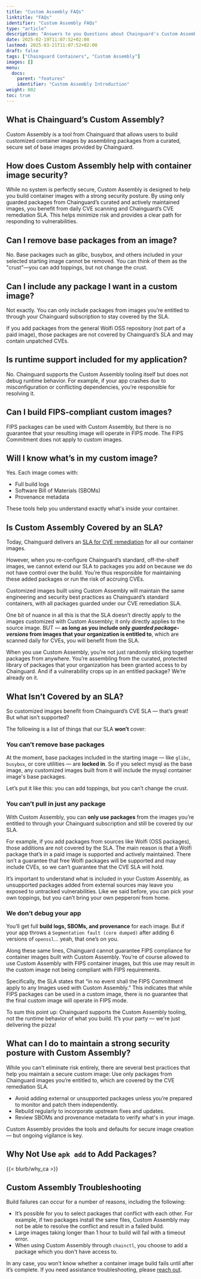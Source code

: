 ```yaml
---
title: "Custom Assembly FAQs"
linktitle: "FAQs"
identifier: "Custom Assembly FAQs"
type: "article"
description: "Answers to you Questions about Chainguard's Custom Assembly tool"
date: 2025-02-19T11:07:52+02:00
lastmod: 2025-03-21T11:07:52+02:00
draft: false
tags: ["Chainguard Containers", "Custom Assembly"]
images: []
menu:
  docs:
    parent: "features"
    identifier: "Custom Assembly Introduction"
weight: 002
toc: true
---
```


## What is Chainguard’s Custom Assembly?
Custom Assembly is a tool from Chainguard that allows users to build customized container images by assembling packages from a curated, secure set of base images provided by Chainguard.

## How does Custom Assembly help with container image security?
While no system is perfectly secure, Custom Assembly is designed to help you build container images with a strong security posture. By using only guarded packages from Chainguard’s curated and actively maintained images, you benefit from daily CVE scanning and Chainguard’s CVE remediation SLA. This helps minimize risk and provides a clear path for responding to vulnerabilities.

## Can I remove base packages from an image?
No. Base packages such as glibc, busybox, and others included in your selected starting image cannot be removed. You can think of them as the "crust"—you can add toppings, but not change the crust.

## Can I include any package I want in a custom image?
Not exactly. You can only include packages from images you’re entitled to through your Chainguard subscription to stay covered by the SLA.

If you add packages from the general Wolfi OSS repository (not part of a paid image), those packages are not covered by Chainguard’s SLA and may contain unpatched CVEs.

## Is runtime support included for my application?
No. Chainguard supports the Custom Assembly tooling itself but does not debug runtime behavior. For example, if your app crashes due to misconfiguration or conflicting dependencies, you’re responsible for resolving it.

## Can I build FIPS-compliant custom images?
FIPS packages can be used with Custom Assembly, but there is no guarantee that your resulting image will operate in FIPS mode. The FIPS Commitment does not apply to custom images.

## Will I know what’s in my custom image?
Yes. Each image comes with:

* Full build logs
* Software Bill of Materials (SBOMs)
* Provenance metadata

These tools help you understand exactly what's inside your container.

## Is Custom Assembly Covered by an SLA?
Today, Chainguard delivers an [SLA for CVE remediation](https://www.chainguard.dev/legal/cve-sla?utm_source=docs) for all our container images. 

However, when you re-configure Chainguard’s standard, off-the-shelf images, we cannot extend our SLA to packages you add on because we do not have control over the build. You’re thus responsible for maintaining these added packages or run the risk of accruing CVEs.

Customized images built using Custom Assembly will maintain the same engineering and security best practices as Chainguard’s standard containers, with all packages guarded under our CVE remediation SLA.

One bit of nuance in all this is that the SLA doesn’t directly apply to the images customized with Custom Assembly; it only directly applies to the source image. BUT — **as long as you include only _guarded package-versions_ from images that your organization is entitled to**, which are scanned daily for CVEs, you will benefit from the SLA.

When you use Custom Assembly, you’re not just randomly sticking together packages from anywhere. You’re assembling from the curated, protected library of packages that your organization has been granted access to by Chainguard. And if a vulnerability crops up in an entitled package? We’re already on it.

## What Isn’t Covered by an SLA?
So customized images benefit from Chainguard’s CVE SLA — that’s great! But what isn’t supported? 

The following is a list of things that our SLA **won’t** cover:

### You can’t remove base packages
At the moment, base packages included in the starting image — like `glibc`, `busybox`, or core utilities — are **locked in**. So if you select mysql as the base image, any customized images built from it will include the mysql container image's base packages.

Let’s put it like this: you can add toppings, but you can’t change the crust.

### You can’t pull in just any package
With Custom Assembly, you can **only use packages** from the images you’re entitled to through your Chainguard subscription and still be covered by our SLA.

For example, if you add packages from sources like Wolfi (OSS packages), those additions are not covered by the SLA.  The main reason is that a Wolfi package that’s in a paid image is supported and actively maintained. There isn’t a guarantee that free Wolfi packages will be supported and may include CVEs, so we can’t guarantee that the CVE SLA will hold. 

It’s important to understand what is included in your Custom Assembly, as unsupported packages added from external sources may leave you exposed to untracked vulnerabilities. Like we said before, you can pick your own toppings, but you can’t bring your own pepperoni from home.

### We don’t debug your app
You’ll get full **build logs, SBOMs, and provenance** for each image. But if your app throws a `Segmentation fault (core dumped)` after adding 6 versions of `openssl`… yeah, that one’s on you. 

Along these same lines, Chainguard cannot guarantee FIPS compliance for container images built with Custom Assembly. You’re of course allowed to use Custom Assembly with FIPS container images, but this use may result in the custom image not being compliant with FIPS requirements.

Specifically, the SLA states that “in no event shall the FIPS Commitment apply to any Images used with Custom Assembly.” This indicates that while FIPS packages can be used in a custom image, there is no guarantee that the final custom image will operate in FIPS mode.

To sum this point up: Chainguard supports the Custom Assembly tooling, not the runtime behavior of what you build. It’s your party — we're just delivering the pizza!

## What can I do to maintain a strong security posture with Custom Assembly?
While you can't eliminate risk entirely, there are several best practices that help you maintain a secure custom image:
Use only packages from Chainguard images you’re entitled to, which are covered by the CVE remediation SLA.

* Avoid adding external or unsupported packages unless you’re prepared to monitor and patch them independently.
* Rebuild regularly to incorporate upstream fixes and updates.
* Review SBOMs and provenance metadata to verify what's in your image.


Custom Assembly provides the tools and defaults for secure image creation — but ongoing vigilance is key.

## Why Not Use `apk add` to Add Packages?

{{< blurb/why_ca >}}


## Custom Assembly Troubleshooting
Build failures can occur for a number of reasons, including the following:

* It’s possible for you to select packages that conflict with each other. For example, if two packages install the same files, Custom Assembly may not be able to resolve the conflict and result in a failed build.
* Large images taking longer than 1 hour to build will fail with a timeout error.
* When using Custom Assembly through `chainctl`, you choose to add a package which you don't have access to.

In any case, you won’t know whether a container image build fails until after it’s complete. If you need assistance troubleshooting, please [reach out](https://www.chainguard.dev/contact?utm=docs).